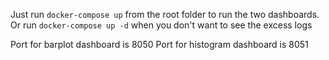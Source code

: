 Just run `docker-compose up` from the root folder to run the two dashboards.
Or run `docker-compose up -d` when you don't want to see the excess logs

Port for barplot dashboard is 8050
Port for histogram dashboard is 8051